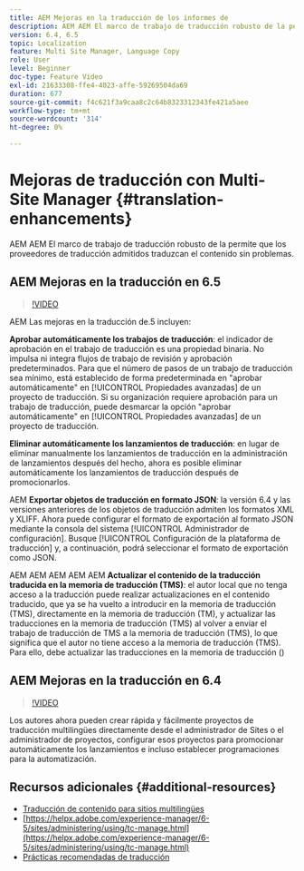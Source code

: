 ```yaml
---
title: AEM Mejoras en la traducción de los informes de
description: AEM AEM El marco de trabajo de traducción robusto de la permite que los proveedores de traducción admitidos traduzcan el contenido sin problemas. Obtenga información sobre las mejoras más recientes.
version: 6.4, 6.5
topic: Localization
feature: Multi Site Manager, Language Copy
role: User
level: Beginner
doc-type: Feature Video
exl-id: 21633308-ffe4-4023-affe-59269504da69
duration: 677
source-git-commit: f4c621f3a9caa8c2c64b8323312343fe421a5aee
workflow-type: tm+mt
source-wordcount: '314'
ht-degree: 0%

---
```


# Mejoras de traducción con Multi-Site Manager {#translation-enhancements}

AEM AEM El marco de trabajo de traducción robusto de la permite que los proveedores de traducción admitidos traduzcan el contenido sin problemas.

## AEM Mejoras en la traducción en 6.5

>[!VIDEO](https://video.tv.adobe.com/v/27405?quality=12&learn=on)

AEM Las mejoras en la traducción de.5 incluyen:

**Aprobar automáticamente los trabajos de traducción**: el indicador de aprobación en el trabajo de traducción es una propiedad binaria. No impulsa ni integra flujos de trabajo de revisión y aprobación predeterminados. Para que el número de pasos de un trabajo de traducción sea mínimo, está establecido de forma predeterminada en &quot;aprobar automáticamente&quot; en [!UICONTROL Propiedades avanzadas] de un proyecto de traducción. Si su organización requiere aprobación para un trabajo de traducción, puede desmarcar la opción &quot;aprobar automáticamente&quot; en [!UICONTROL Propiedades avanzadas] de un proyecto de traducción.

**Eliminar automáticamente los lanzamientos de traducción**: en lugar de eliminar manualmente los lanzamientos de traducción en la administración de lanzamientos después del hecho, ahora es posible eliminar automáticamente los lanzamientos de traducción después de promocionarlos.

AEM **Exportar objetos de traducción en formato JSON**: la versión 6.4 y las versiones anteriores de los objetos de traducción admiten los formatos XML y XLIFF. Ahora puede configurar el formato de exportación al formato JSON mediante la consola del sistema [!UICONTROL Administrador de configuración]. Busque [!UICONTROL Configuración de la plataforma de traducción] y, a continuación, podrá seleccionar el formato de exportación como JSON.

AEM AEM AEM AEM AEM **Actualizar el contenido de la traducción traducida en la memoria de traducción (TMS)**: el autor local que no tenga acceso a la traducción puede realizar actualizaciones en el contenido traducido, que ya se ha vuelto a introducir en la memoria de traducción (TMS), directamente en la memoria de traducción (TM), y actualizar las traducciones en la memoria de traducción (TMS) al volver a enviar el trabajo de traducción de TMS a la memoria de traducción (TMS), lo que significa que el autor no tiene acceso a la memoria de traducción (TMS). Para ello, debe actualizar las traducciones en la memoria de traducción ()

## AEM Mejoras en la traducción en 6.4

>[!VIDEO](https://video.tv.adobe.com/v/21309?quality=12&learn=on)

Los autores ahora pueden crear rápida y fácilmente proyectos de traducción multilingües directamente desde el administrador de Sites o el administrador de proyectos, configurar esos proyectos para promocionar automáticamente los lanzamientos e incluso establecer programaciones para la automatización.

## Recursos adicionales {#additional-resources}

* [Traducción de contenido para sitios multilingües](https://helpx.adobe.com/experience-manager/6-5/sites/administering/using/translation.html)
* [https://helpx.adobe.com/experience-manager/6-5/sites/administering/using/tc-manage.html](https://helpx.adobe.com/experience-manager/6-5/sites/administering/using/tc-manage.html)
* [Prácticas recomendadas de traducción](https://helpx.adobe.com/experience-manager/6-5/sites/administering/using/tc-bp.html)

